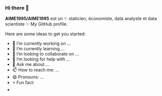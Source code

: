 ### Hi there 👋

**AIME1995/AIME1995** est un ✨ staticien, économiste, data analyste et data scientiste ✨ My GitHub profile.

Here are some ideas to get you started:

- 🔭 I’m currently working on ...
- 🌱 I’m currently learning ...
- 👯 I’m looking to collaborate on ...
- 🤔 I’m looking for help with ...
- 💬 Ask me about ...
- 📫 How to reach me: ...
- 😄 Pronouns: ...
- ⚡ Fun fact:
- 
